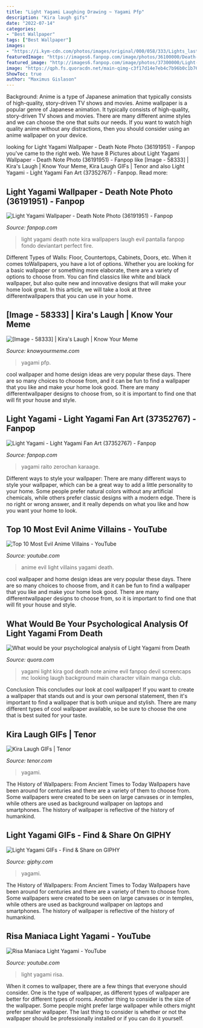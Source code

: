 ```yaml
---
title: "Light Yagami Laughing Drawing ~ Yagami Pfp"
description: "Kira laugh gifs"
date: "2022-07-14"
categories:
- "Best Wallpaper"
tags: ["Best Wallpaper"]
images:
- "https://i.kym-cdn.com/photos/images/original/000/058/333/Lights_last_laugh_colored_by_rondos.jpg"
featuredImage: "https://images6.fanpop.com/image/photos/36100000/Death-Note-image-death-note-36191951-900-675.jpg"
featured_image: "http://images6.fanpop.com/image/photos/37300000/Light-Yagami-light-yagami-37352767-1000-1500.jpg"
image: "https://qph.fs.quoracdn.net/main-qimg-c3f17d14e7eb4c7b96b0c1b76553d40a-c"
ShowToc: true
author: "Maximus Gislason"
---
```



Background: Anime is a type of Japanese animation that typically consists of high-quality, story-driven TV shows and movies.
Anime wallpaper is a popular genre of Japanese animation. It typically consists of high-quality, story-driven TV shows and movies. There are many different anime styles and we can choose the one that suits our needs. If you want to watch high quality anime without any distractions, then you should consider using an anime wallpaper on your device.

	

		
looking for Light Yagami Wallpaper - Death Note Photo (36191951) - Fanpop you've came to the right web. We have 8 Pictures about Light Yagami Wallpaper - Death Note Photo (36191951) - Fanpop like [Image - 58333] | Kira&#039;s Laugh | Know Your Meme, Kira Laugh GIFs | Tenor and also Light Yagami - Light Yagami Fan Art (37352767) - Fanpop. Read more:
		
    
## Light Yagami Wallpaper - Death Note Photo (36191951) - Fanpop

<img loading=lazy src="https://images6.fanpop.com/image/photos/36100000/Death-Note-image-death-note-36191951-900-675.jpg" onerror="this.onerror=null;this.src='https://tse3.mm.bing.net/th?id=OIP.Qff2y3etZNyAPwaVqqE_LQHaFj&amp;pid=15.1';" alt="Light Yagami Wallpaper - Death Note Photo (36191951) - Fanpop">

_Source: fanpop.com_

>light yagami death note kira wallpapers laugh evil pantalla fanpop fondo deviantart perfect fire. 

	

Different Types of Walls: Floor, Countertops, Cabinets, Doors, etc.
When it comes toWallpapers, you have a lot of options. Whether you are looking for a basic wallpaper or something more elaborate, there are a variety of options to choose from. You can find classics like white and black wallpaper, but also quite new and innovative designs that will make your home look great. In this article, we will take a look at three differentwallpapers that you can use in your home.

    
## [Image - 58333] | Kira&#039;s Laugh | Know Your Meme

<img loading=lazy src="https://i.kym-cdn.com/photos/images/original/000/058/333/Lights_last_laugh_colored_by_rondos.jpg" onerror="this.onerror=null;this.src='https://tse2.mm.bing.net/th?id=OIP.1YAL_Rz3mYOaRfnQZSOUBgAAAA&amp;pid=15.1';" alt="[Image - 58333] | Kira&#039;s Laugh | Know Your Meme">

_Source: knowyourmeme.com_

>yagami pfp. 

	

cool wallpaper and home design ideas are very popular these days. There are so many choices to choose from, and it can be fun to find a wallpaper that you like and make your home look good. There are many differentwallpaper designs to choose from, so it is important to find one that will fit your house and style.

    
## Light Yagami - Light Yagami Fan Art (37352767) - Fanpop

<img loading=lazy src="http://images6.fanpop.com/image/photos/37300000/Light-Yagami-light-yagami-37352767-1000-1500.jpg" onerror="this.onerror=null;this.src='https://tse2.mm.bing.net/th?id=OIP.ZgQt4maNRwJrAN9UagW2YwHaLH&amp;pid=15.1';" alt="Light Yagami - Light Yagami Fan Art (37352767) - Fanpop">

_Source: fanpop.com_

>yagami raito zerochan karaage. 

	

Different ways to style your wallpaper:
There are many different ways to style your wallpaper, which can be a great way to add a little personality to your home. Some people prefer natural colors without any artificial chemicals, while others prefer classic designs with a modern edge. There is no right or wrong answer, and it really depends on what you like and how you want your home to look.

    
## Top 10 Most Evil Anime Villains - YouTube

<img loading=lazy src="https://i.ytimg.com/vi/yngD1sStbJM/hqdefault.jpg" onerror="this.onerror=null;this.src='https://tse4.mm.bing.net/th?id=OIP.MNH2VaEuK3Osfpu2Cu-_pgEsDh&amp;pid=15.1';" alt="Top 10 Most Evil Anime Villains - YouTube">

_Source: youtube.com_

>anime evil light villains yagami death. 

	

cool wallpaper and home design ideas are very popular these days. There are so many choices to choose from, and it can be fun to find a wallpaper that you like and make your home look good. There are many differentwallpaper designs to choose from, so it is important to find one that will fit your house and style.

    
## What Would Be Your Psychological Analysis Of Light Yagami From Death

<img loading=lazy src="https://qph.fs.quoracdn.net/main-qimg-c3f17d14e7eb4c7b96b0c1b76553d40a-c" onerror="this.onerror=null;this.src='https://tse4.mm.bing.net/th?id=OIP.MpD1QeU4zeep_LpQ1tbnGQHaEK&amp;pid=15.1';" alt="What would be your psychological analysis of Light Yagami from Death">

_Source: quora.com_

>yagami light kira god death note anime evil fanpop devil screencaps mc looking laugh background main character villain manga club. 

	

Conclusion
This concludes our look at cool wallpaper! If you want to create a wallpaper that stands out and is your own personal statement, then it's important to find a wallpaper that is both unique and stylish. There are many different types of cool wallpaper available, so be sure to choose the one that is best suited for your taste.

    
## Kira Laugh GIFs | Tenor

<img loading=lazy src="https://c.tenor.com/-bB2JahXkMoAAAAC/light-yagami.gif" onerror="this.onerror=null;this.src='https://tse3.mm.bing.net/th?id=OIP.zQsJN_sNtYYleQuNBqm4SAHaEF&amp;pid=15.1';" alt="Kira Laugh GIFs | Tenor">

_Source: tenor.com_

>yagami. 

	

The History of Wallpapers: From Ancient Times to Today
Wallpapers have been around for centuries and there are a variety of them to choose from. Some wallpapers were created to be seen on large canvases or in temples, while others are used as background wallpaper on laptops and smartphones. The history of wallpaper is reflective of the history of humankind.

    
## Light Yagami GIFs - Find &amp; Share On GIPHY

<img loading=lazy src="https://media.giphy.com/media/YmZOBDYBcmWK4/200.gif" onerror="this.onerror=null;this.src='https://tse3.mm.bing.net/th?id=OIP.doNJ9wpJpnif2eMjj5fgYQAAAA&amp;pid=15.1';" alt="Light Yagami GIFs - Find &amp; Share on GIPHY">

_Source: giphy.com_

>yagami. 

	

The History of Wallpapers: From Ancient Times to Today
Wallpapers have been around for centuries and there are a variety of them to choose from. Some wallpapers were created to be seen on large canvases or in temples, while others are used as background wallpaper on laptops and smartphones. The history of wallpaper is reflective of the history of humankind.

    
## Risa Maniaca Light Yagami - YouTube

<img loading=lazy src="https://i.ytimg.com/vi/WCxfj7qOwIc/maxresdefault.jpg" onerror="this.onerror=null;this.src='https://tse3.mm.bing.net/th?id=OIP.NhNW3v8qPX6zFIFbH-R8zQHaEK&amp;pid=15.1';" alt="Risa Maniaca Light Yagami - YouTube">

_Source: youtube.com_

>light yagami risa. 

	

When it comes to wallpaper, there are a few things that everyone should consider. One is the type of wallpaper, as different types of wallpaper are better for different types of rooms. Another thing to consider is the size of the wallpaper. Some people might prefer large wallpaper while others might prefer smaller wallpaper. The last thing to consider is whether or not the wallpaper should be professionally installed or if you can do it yourself.

